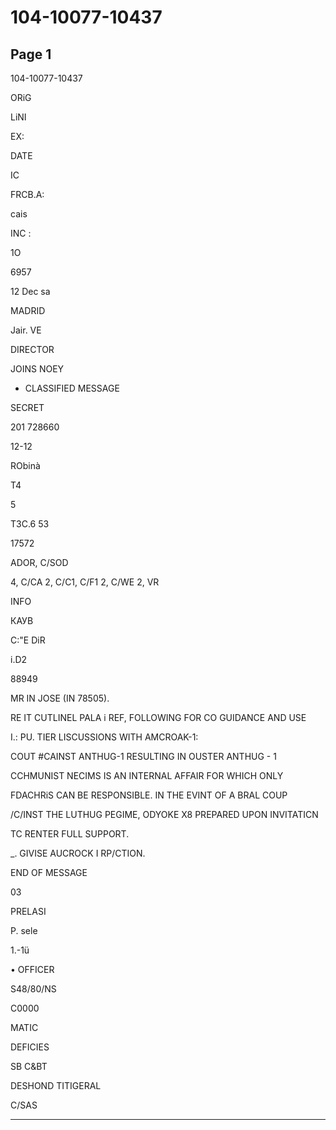 # 104-10077-10437

## Page 1

104-10077-10437

ORiG

LiNI

EX:

DATE

IC

FRCB.A:

cais

INC :

1O

6957

12 Dec sa

MADRID

Jair. VE

DIRECTOR

JOINS NOEY

- CLASSIFIED MESSAGE

SECRET

201 728660

12-12

RObinà

T4

5

T3C.6 53

17572

ADOR, C/SOD

4, C/CA 2, C/C1, C/F1 2, C/WE 2, VR

INFO

КАУВ

C:"E DiR

i.D2

88949

MR IN JOSE (IN 78505).

RE IT CUTLINEL PALA i REF, FOLLOWING FOR CO GUIDANCE AND USE

I.: PU. TIER LISCUSSIONS WITH AMCROAK-1:

COUT #CAINST ANTHUG-1 RESULTING IN OUSTER ANTHUG - 1

CCHMUNIST NECIMS IS AN INTERNAL AFFAIR FOR WHICH ONLY

FDACHRiS CAN BE RESPONSIBLE. IN THE EVINT OF A BRAL COUP

/C/INST THE LUTHUG PEGIME, ODYOKE X8 PREPARED UPON INVITATICN

TC RENTER FULL SUPPORT.

_. GIVISE AUCROCK I RP/CTION.

END OF MESSAGE

03

PRELASI

P. sele

1.-1ü

• OFFICER

S48/80/NS

C0000

MATIC

DEFICIES

SB C&BT

DESHOND TITIGERAL

C/SAS

---

